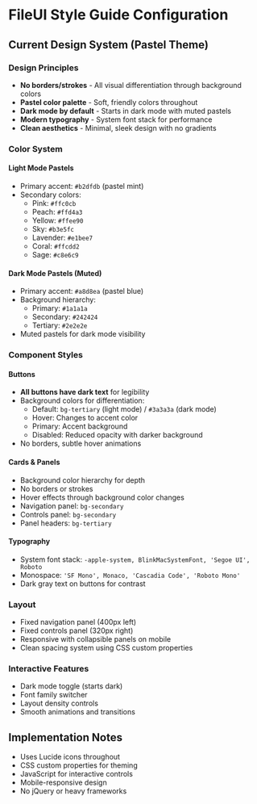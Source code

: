 # FileUI Style Guide Configuration

## Current Design System (Pastel Theme)

### Design Principles
- **No borders/strokes** - All visual differentiation through background colors
- **Pastel color palette** - Soft, friendly colors throughout
- **Dark mode by default** - Starts in dark mode with muted pastels
- **Modern typography** - System font stack for performance
- **Clean aesthetics** - Minimal, sleek design with no gradients

### Color System

#### Light Mode Pastels
- Primary accent: `#b2dfdb` (pastel mint)
- Secondary colors:
  - Pink: `#ffc0cb`
  - Peach: `#ffd4a3`
  - Yellow: `#ffee90`
  - Sky: `#b3e5fc`
  - Lavender: `#e1bee7`
  - Coral: `#ffcdd2`
  - Sage: `#c8e6c9`

#### Dark Mode Pastels (Muted)
- Primary accent: `#a8d8ea` (pastel blue)
- Background hierarchy:
  - Primary: `#1a1a1a`
  - Secondary: `#242424`
  - Tertiary: `#2e2e2e`
- Muted pastels for dark mode visibility

### Component Styles

#### Buttons
- **All buttons have dark text** for legibility
- Background colors for differentiation:
  - Default: `bg-tertiary` (light mode) / `#3a3a3a` (dark mode)
  - Hover: Changes to accent color
  - Primary: Accent background
  - Disabled: Reduced opacity with darker background
- No borders, subtle hover animations

#### Cards & Panels
- Background color hierarchy for depth
- No borders or strokes
- Hover effects through background color changes
- Navigation panel: `bg-secondary`
- Controls panel: `bg-secondary`
- Panel headers: `bg-tertiary`

#### Typography
- System font stack: `-apple-system, BlinkMacSystemFont, 'Segoe UI', Roboto`
- Monospace: `'SF Mono', Monaco, 'Cascadia Code', 'Roboto Mono'`
- Dark gray text on buttons for contrast

### Layout
- Fixed navigation panel (400px left)
- Fixed controls panel (320px right)
- Responsive with collapsible panels on mobile
- Clean spacing system using CSS custom properties

### Interactive Features
- Dark mode toggle (starts dark)
- Font family switcher
- Layout density controls
- Smooth animations and transitions

## Implementation Notes
- Uses Lucide icons throughout
- CSS custom properties for theming
- JavaScript for interactive controls
- Mobile-responsive design
- No jQuery or heavy frameworks